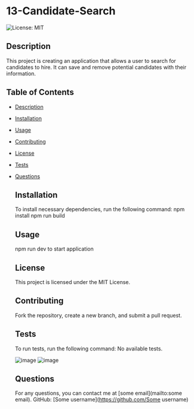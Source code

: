 # 13-Candidate-Search

![License: MIT](https://img.shields.io/badge/License-MIT-green)

  ## Description
  This project is creating an application that allows a user to search for candidates to hire. It can save and remove potential candidates with their information.


  ## Table of Contents
- [Description](#description)
- [Installation](#installation)
- [Usage](#usage)
- [Contributing](#contributing)
- [License](#license)
- [Tests](#tests)
- [Questions](#questions)


  ## Installation
  To install necessary dependencies, run the following command:
  npm install
  npm run build


  ## Usage
  npm run dev to start application


  ## License
  This project is licensed under the MIT License.


  ## Contributing
  Fork the repository, create a new branch, and submit a pull request.


  ## Tests
  To run tests, run the following command:
  No available tests.

  ![image](https://github.com/user-attachments/assets/e84316b7-d191-4716-8a74-fb89541cc788)
  ![image](https://github.com/user-attachments/assets/a0a65509-e230-471c-abea-82c43bf0eb8e)




  ## Questions
  For any questions, you can contact me at [some email](mailto:some email).
  GitHub: [Some username](https://github.com/Some username)
